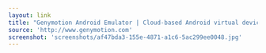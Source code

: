 ```yaml
---
layout: link
title: "Genymotion Android Emulator | Cloud-based Android virtual devices | Develop - Automate your tests - Validate with confidence"
source: 'http://www.genymotion.com'
screenshot: 'screenshots/af47bda3-155e-4871-a1c6-5ac299ee0048.jpg'
---
```


